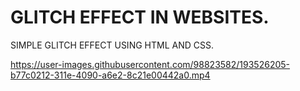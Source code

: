 # GLITCH EFFECT IN WEBSITES.
SIMPLE GLITCH EFFECT USING HTML AND CSS.


https://user-images.githubusercontent.com/98823582/193526205-b77c0212-311e-4090-a6e2-8c21e00442a0.mp4
